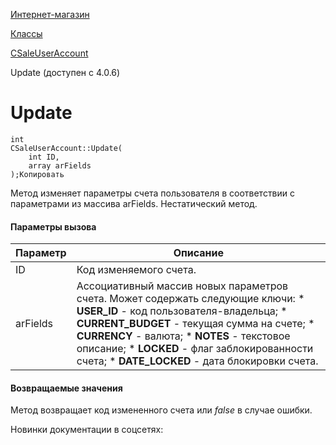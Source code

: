[Интернет-магазин](/api_help/sale/index.php)

[Классы](/api_help/sale/classes/index.php)

[CSaleUserAccount](/api_help/sale/classes/csaleuseraccount/index.php)

Update (доступен с 4.0.6)

Update
======

```
int
CSaleUserAccount::Update(
	int ID,
	array arFields
);Копировать
```

Метод изменяет параметры счета пользователя в соответствии с параметрами из массива arFields. Нестатический метод.

#### Параметры вызова

| Параметр | Описание |
| --- | --- |
| ID | Код изменяемого счета. |
| arFields | Ассоциативный массив новых параметров счета. Может содержать следующие ключи:  * **USER\_ID** - код пользователя-владельца; * **CURRENT\_BUDGET** - текущая сумма на счете; * **CURRENCY** - валюта; * **NOTES** - текстовое описание; * **LOCKED** - флаг заблокированности счета; * **DATE\_LOCKED** - дата блокировки счета. |

#### Возвращаемые значения

Метод возвращает код измененного счета или *false* в случае ошибки.

Новинки документации в соцсетях: